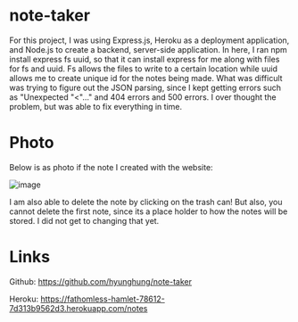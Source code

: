 # note-taker

For this project, I was using Express.js, Heroku as a deployment application, and Node.js to create a backend, server-side application. In here, I ran npm install express fs uuid, so that it can install express for me along with files for fs and uuid. Fs allows the files to write to a certain location while uuid allows me to create unique id for the notes being made. What was difficult was trying to figure out the JSON parsing, since I kept getting errors such as "Unexpected "<"..." and 404 errors and 500 errors. I over thought the problem, but was able to fix everything in time. 

# Photo

Below is as photo if the note I created with the website: 

![image](https://github.com/hyunghung/note-taker/assets/97567582/699a92d2-e6de-4e25-b0f2-5048376ca27c)

I am also able to delete the note by clicking on the trash can! But also, you cannot delete the first note, since its a place holder to how the notes will be stored. I did not get to changing that yet. 

# Links
Github: https://github.com/hyunghung/note-taker

Heroku: https://fathomless-hamlet-78612-7d313b9562d3.herokuapp.com/notes


